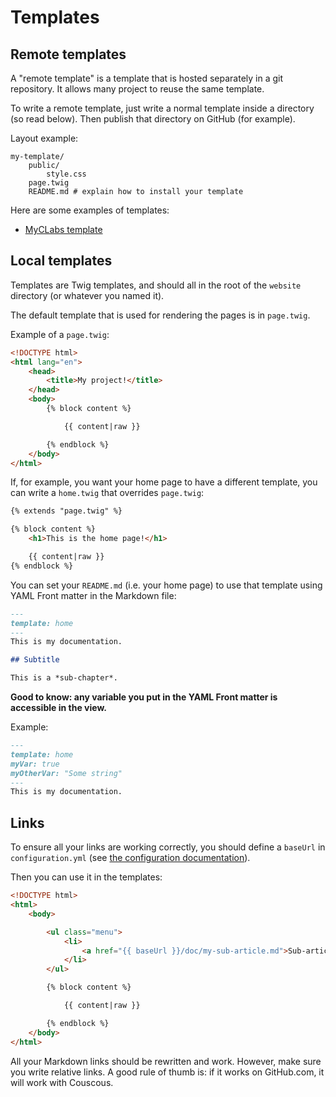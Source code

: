 # Templates


## Remote templates

A "remote template" is a template that is hosted separately in a git repository.
It allows many project to reuse the same template.

To write a remote template, just write a normal template inside a directory (so read below).
Then publish that directory on GitHub (for example).

Layout example:

```
my-template/
    public/
        style.css
    page.twig
    README.md # explain how to install your template
```

Here are some examples of templates:

- [MyCLabs template](https://github.com/myclabs/couscous-template)


## Local templates

Templates are Twig templates, and should all in the root of the `website` directory (or whatever you named it).

The default template that is used for rendering the pages is in `page.twig`.

Example of a `page.twig`:

```html
<!DOCTYPE html>
<html lang="en">
    <head>
        <title>My project!</title>
    </head>
    <body>
        {% block content %}

            {{ content|raw }}

        {% endblock %}
    </body>
</html>
```

If, for example, you want your home page to have a different template, you can write a `home.twig`
that overrides `page.twig`:

```html
{% extends "page.twig" %}

{% block content %}
    <h1>This is the home page!</h1>

    {{ content|raw }}
{% endblock %}
```

You can set your `README.md` (i.e. your home page) to use that template using YAML Front matter in the Markdown file:

```markdown
---
template: home
---
This is my documentation.

## Subtitle

This is a *sub-chapter*.
```

**Good to know: any variable you put in the YAML Front matter is accessible in the view.**

Example:

```markdown
---
template: home
myVar: true
myOtherVar: "Some string"
---
This is my documentation.
```


## Links

To ensure all your links are working correctly, you should define a `baseUrl` in `configuration.yml`
(see [the configuration documentation](configuration.md)).

Then you can use it in the templates:

```html
<!DOCTYPE html>
<html>
    <body>

        <ul class="menu">
            <li>
                <a href="{{ baseUrl }}/doc/my-sub-article.md">Sub-article</a>
            </li>
        </ul>

        {% block content %}

            {{ content|raw }}

        {% endblock %}
    </body>
</html>
```

All your Markdown links should be rewritten and work. However, make sure you write relative links.
A good rule of thumb is: if it works on GitHub.com, it will work with Couscous.
